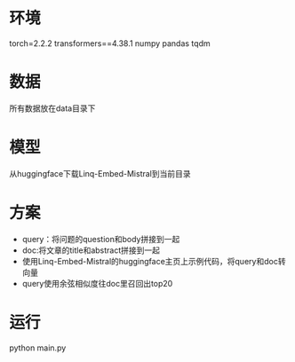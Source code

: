 # 环境
torch=2.2.2
transformers==4.38.1
numpy
pandas
tqdm
# 数据
所有数据放在data目录下
# 模型
从huggingface下载Linq-Embed-Mistral到当前目录
# 方案
- query：将问题的question和body拼接到一起
- doc:将文章的title和abstract拼接到一起
- 使用Linq-Embed-Mistral的huggingface主页上示例代码，将query和doc转向量
- query使用余弦相似度往doc里召回出top20
# 运行
python main.py
